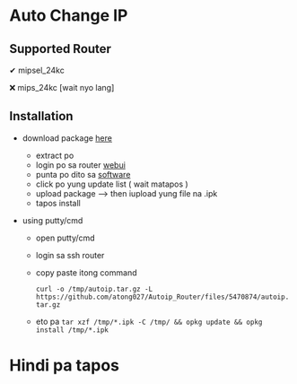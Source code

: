 # Auto Change IP

## Supported Router

✔ mipsel_24kc

❌ mips_24kc [wait nyo lang]

## Installation

- download package [here](https://github.com/atong027/Autoip_Router/files/5470874/autoip.tar.gz)
  - extract po
  - login po sa router [webui](http://192.168.1.1/cgi-bin/luci/)
  - punta po dito sa [software](http://192.168.1.1/cgi-bin/luci/admin/system/opkg)
  - click po yung update list ( wait matapos )
  - upload package --> then iupload yung file na .ipk
  - tapos install


- using putty/cmd
  - open putty/cmd
  - login sa ssh router
  - copy paste itong command 
    
    `curl -o /tmp/autoip.tar.gz -L https://github.com/atong027/Autoip_Router/files/5470874/autoip.tar.gz`
  - eto pa `tar xzf /tmp/*.ipk -C /tmp/ && opkg update && opkg install /tmp/*.ipk`

# Hindi pa tapos
